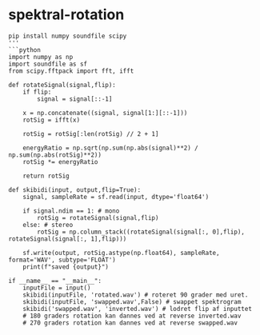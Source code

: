 # spektral-rotation
```
pip install numpy soundfile scipy
'''
```python
import numpy as np
import soundfile as sf
from scipy.fftpack import fft, ifft

def rotateSignal(signal,flip):
    if flip:
        signal = signal[::-1]
    
    x = np.concatenate((signal, signal[1:][::-1]))
    rotSig = ifft(x)
    
    rotSig = rotSig[:len(rotSig) // 2 + 1]
    
    energyRatio = np.sqrt(np.sum(np.abs(signal)**2) / np.sum(np.abs(rotSig)**2))
    rotSig *= energyRatio
    
    return rotSig

def skibidi(input, output,flip=True):
    signal, sampleRate = sf.read(input, dtype='float64')
    
    if signal.ndim == 1: # mono
        rotSig = rotateSignal(signal,flip)
    else: # stereo
        rotSig = np.column_stack((rotateSignal(signal[:, 0],flip), rotateSignal(signal[:, 1],flip)))
    
    sf.write(output, rotSig.astype(np.float64), sampleRate, format='WAV', subtype='FLOAT')
    print(f"saved {output}")

if __name__ == "__main__":
    inputFile = input()
    skibidi(inputFile, 'rotated.wav') # roteret 90 grader med uret.
    skibidi(inputFile, 'swapped.wav',False) # swappet spektrogram
    skibidi('swapped.wav', 'inverted.wav') # lodret flip af inputtet
    # 180 graders rotation kan dannes ved at reverse inverted.wav
    # 270 graders rotation kan dannes ved at reverse swapped.wav
```
